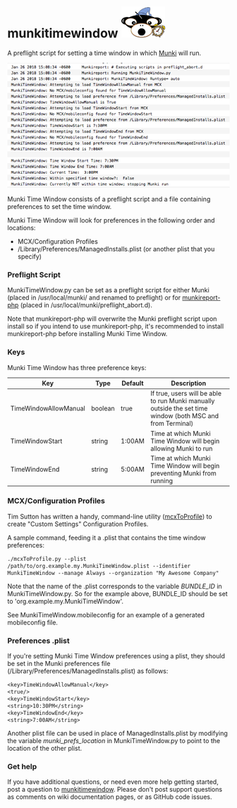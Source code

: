 # munkitimewindow <img src="https://github.com/DCoobs/munkitimewindow/blob/master/munkitimewindow.png" width="100" height="70" />
A preflight script for setting a time window in which [Munki](https://github.com/munki/munki) will run.  

![](https://github.com/DCoobs/munkitimewindow/blob/master/munkitimewindowscreen.png)

Munki Time Window consists of a preflight script and a file containing preferences to set the time window.

Munki Time Window will look for preferences in the following order and locations:  
- MCX/Configuration Profiles  
- /Library/Preferences/ManagedInstalls.plist (or another plist that you specify)   

### Preflight Script
MunkiTimeWindow.py can be set as a preflight script for either Munki (placed in /usr/local/munki/ and renamed to preflight) or for [munkireport-php](https://github.com/munkireport/munkireport-php) (placed in /usr/local/munki/preflight_abort.d).

Note that munkireport-php will overwrite the Munki preflight script upon install so if you intend to use munkireport-php, it's recommended to install munkireport-php before installing Munki Time Window.

### Keys
Munki Time Window has three preference keys:

| Key | Type | Default | Description |
| --- | -------- | ------- | ----------- |
| TimeWindowAllowManual | boolean | true | If true, users will be able to run Munki manually outside the set time window (both MSC and from Terminal) |
| TimeWindowStart | string | 1:00AM | Time at which Munki Time Window will begin allowing Munki to run |
| TimeWindowEnd | string | 5:00AM | Time at which Munki Time Window will begin preventing Munki from running |

### MCX/Configuration Profiles
Tim Sutton has written a handy, command-line utility ([mcxToProfile](https://github.com/timsutton/mcxToProfile)) to create "Custom Settings" Configuration Profiles.

A sample command, feeding it a .plist that contains the time window preferences:
```
./mcxToProfile.py --plist /path/to/org.example.my.MunkiTimeWindow.plist --identifier MunkiTimeWindow --manage Always --organization "My Awesome Company"
```
Note that the name of the .plist corresponds to the variable *BUNDLE_ID* in MunkiTimeWindow.py. So for the example above, BUNDLE_ID should be set to 'org.example.my.MunkiTimeWindow'.

See MunkiTimeWindow.mobileconfig for an example of a generated mobileconfig file.  

### Preferences .plist
If you're setting Munki Time Window preferences using a plist, they should be set in the Munki preferences file (/Library/Preferences/ManagedInstalls.plist) as follows:
```
<key>TimeWindowAllowManual</key>
<true/>
<key>TimeWindowStart</key>
<string>10:30PM</string>
<key>TimeWindowEnd</key>
<string>7:00AM</string>
```
  
Another plist file can be used in place of ManagedInstalls.plist by modifying the variable *munki_prefs_location* in MunkiTimeWindow.py to point to the location of the other plist.

### Get help
If you have additional questions, or need even more help getting started, post a question to [munkitimewindow](https://groups.google.com/group/munkitimewindow). Please don't post support questions as comments on wiki documentation pages, or as GitHub code issues.
